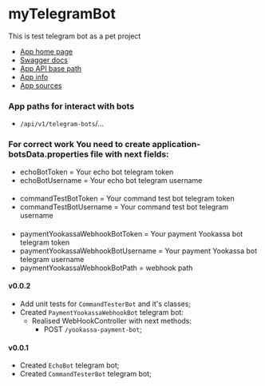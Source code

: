 # myTelegramBot
This is test telegram bot as a pet project

- [App home page]()
- [Swagger docs]()
- [App API base path]()
- [App info]()
- [App sources](https://github.com/VaolEr/myTelegramBot)
### App paths for interact with bots
- `/api/v1/telegram-bots`/...


### For correct work You need to create application-botsData.properties file with next fields:
- echoBotToken = Your echo bot telegram token
- echoBotUsername = Your echo bot telegram username
####
- commandTestBotToken = Your command test bot telegram token
- commandTestBotUsername = Your command test bot telegram username
####
- paymentYookassaWebhookBotToken = Your payment Yookassa bot telegram token
- paymentYookassaWebhookBotUsername = Your payment Yookassa bot telegram username
- paymentYookassaWebhookBotPath = webhook path

#### v0.0.2
- Add unit tests for `CommandTesterBot` and it's classes;
- Created `PaymentYookassaWebhookBot` telegram bot:
    - Realised WebHookController with next methods:
        - POST `/yookassa-payment-bot`;
#### v0.0.1
- Created `EchoBot` telegram bot;
- Created `CommandTesterBot` telegram bot;
